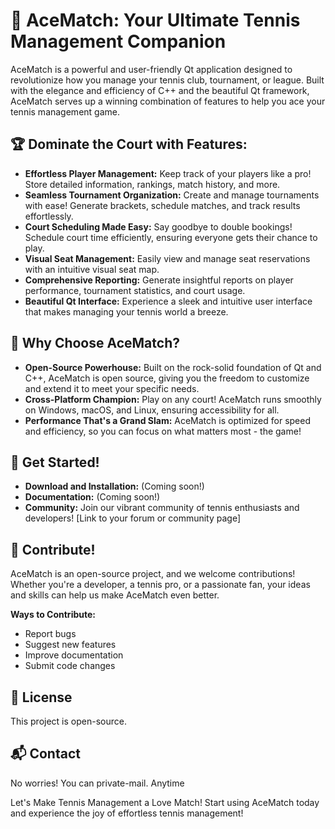 # 🎾 AceMatch: Your Ultimate Tennis Management Companion 

AceMatch is a powerful and user-friendly Qt application designed to revolutionize how you manage your tennis club, tournament, or league. Built with the elegance and efficiency of C++ and the beautiful Qt framework, AceMatch serves up a winning combination of features to help you ace your tennis management game.

## 🏆 Dominate the Court with Features:

- **Effortless Player Management:** Keep track of your players like a pro! Store detailed information, rankings, match history, and more.
- **Seamless Tournament Organization:** Create and manage tournaments with ease! Generate brackets, schedule matches, and track results effortlessly.
- **Court Scheduling Made Easy:** Say goodbye to double bookings! Schedule court time efficiently, ensuring everyone gets their chance to play.
- **Visual Seat Management:** Easily view and manage seat reservations with an intuitive visual seat map.
- **Comprehensive Reporting:** Generate insightful reports on player performance, tournament statistics, and court usage.
- **Beautiful Qt Interface:** Experience a sleek and intuitive user interface that makes managing your tennis world a breeze.

## 🚀 Why Choose AceMatch?

- **Open-Source Powerhouse:** Built on the rock-solid foundation of Qt and C++, AceMatch is open source, giving you the freedom to customize and extend it to meet your specific needs.
- **Cross-Platform Champion:** Play on any court! AceMatch runs smoothly on Windows, macOS, and Linux, ensuring accessibility for all.
- **Performance That's a Grand Slam:** AceMatch is optimized for speed and efficiency, so you can focus on what matters most - the game!

## 🏁 Get Started!

- **Download and Installation:** (Coming soon!)
- **Documentation:** (Coming soon!)
- **Community:** Join our vibrant community of tennis enthusiasts and developers! [Link to your forum or community page]

## 💪 Contribute!

AceMatch is an open-source project, and we welcome contributions! Whether you're a developer, a tennis pro, or a passionate fan, your ideas and skills can help us make AceMatch even better. 

**Ways to Contribute:**
- Report bugs
- Suggest new features
- Improve documentation
- Submit code changes

## 📜 License

This project is open-source.

## 📬 Contact

No worries! You can private-mail. Anytime

Let's Make Tennis Management a Love Match! Start using AceMatch today and experience the joy of effortless tennis management!
